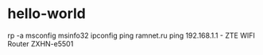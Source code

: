 # hello-world
rp -a
msconfig
msinfo32
ipconfig
ping ramnet.ru
ping 192.168.1.1 - ZTE WIFI Router ZXHN-e5501
